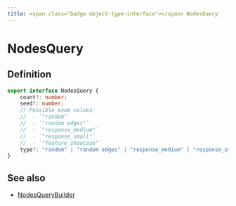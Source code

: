 ```yaml
---
title: <span class="badge object-type-interface"></span> NodesQuery
---
```

# <span class="badge object-type-interface"></span> NodesQuery

## Definition

```typescript
export interface NodesQuery {
	count?: number;
	seed?: number;
	// Possible enum values:
	//  - `"random"` 
	//  - `"random edges"` 
	//  - `"response_medium"` 
	//  - `"response_small"` 
	//  - `"feature_showcase"` 
	type?: "random" | "random edges" | "response_medium" | "response_small" | "feature_showcase";
}

```
## See also

 * <span class="badge builder"></span> [NodesQueryBuilder](./builder-NodesQueryBuilder.md)
